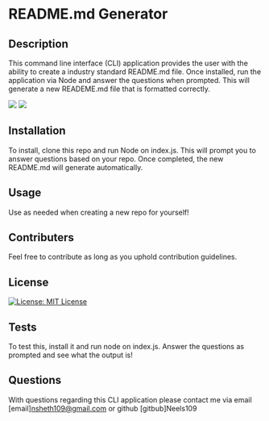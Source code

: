 # README.md Generator
## Description 
  This command line interface (CLI) application provides the user with the ability to create a industry standard README.md file. Once installed, run the application via Node and answer the questions when prompted. This will generate a new READEME.md file that is formatted correctly. 

![](./assets/examplegif1.gif)
![](./assets/examplegif2.gif)

## Installation
  To install, clone this repo and run Node on index.js. This will prompt you to answer questions based on your repo. Once completed, the new README.md will generate automatically. 

## Usage
  Use as needed when creating a new repo for yourself!

## Contributers
  Feel free to contribute as long as you uphold contribution guidelines. 

## License
[![License: MIT License](https://img.shields.io/badge/License-MITLicense-blue.svg)](https://opensource.org/licenses/MITLicense)

## Tests
  To test this, install it and run node on index.js. Answer the questions as prompted and see what the output is!
  
## Questions
  With questions regarding this CLI application please contact me via email [email]nsheth109@gmail.com or github [gitbub]Neels109

